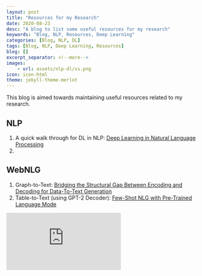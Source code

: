 ```yaml
---
layout: post
title: "Resources for my Research"
date: 2020-08-23
desc: "A blog to list some useful resources for my research"
keywords: "Blog, NLP, Resources, Deep Learning"
categories: [Blog, NLP, DL]
tags: [Blog, NLP, Deep Learning, Resources]
blog: []
excerpt_separator: <!--more-->
images: 
    - url: assets/nlp-dl/ss.png
icon: icon-html
theme: jekyll-theme-merlot
---
```


This blog is aimed towards maintaining useful resources related to my research.

<!--more-->

## NLP 
1. A quick walk through for DL in NLP: [Deep Learning in Natural Language Processing](https://ashishu007.live/DL-in-NLP/)
2. 

## WebNLG

1. Graph-to-Text: [Bridging the Structural Gap Between Encoding and Decoding for Data-To-Text Generation](https://www.aclweb.org/anthology/2020.acl-main.224.pdf)
2. Table-to-Text (using GPT-2 Decoder): [Few-Shot NLG with Pre-Trained Language Mode](https://www.aclweb.org/anthology/2020.acl-main.18.pdf)

<embed src="https://panditu2015.github.io/AL_Slides.pdf"/>

<!-- <embed src="https://panditu2015.github.io/AL_Slides.pdf" width="1000px" height="650px" /> -->
<!-- <embed src="https://panditu2015.github.io/CV_Ashish_Upadhyay.pdf" frameborder="0" allowfullscreen />
<embed src="https://panditu2015.github.io/CV_Ashish_Upadhyay.pdf" /> -->


